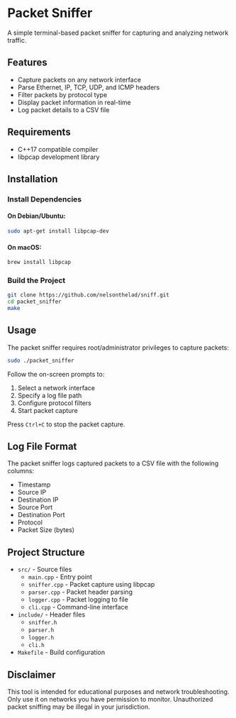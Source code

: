 # Packet Sniffer

A simple terminal-based packet sniffer for capturing and analyzing network traffic.

## Features

- Capture packets on any network interface
- Parse Ethernet, IP, TCP, UDP, and ICMP headers
- Filter packets by protocol type
- Display packet information in real-time
- Log packet details to a CSV file

## Requirements

- C++17 compatible compiler
- libpcap development library

## Installation

### Install Dependencies

#### On Debian/Ubuntu:
```bash
sudo apt-get install libpcap-dev
```

#### On macOS:
```bash
brew install libpcap
```

### Build the Project

```bash
git clone https://github.com/nelsonthelad/sniff.git
cd packet_sniffer
make
```

## Usage

The packet sniffer requires root/administrator privileges to capture packets:

```bash
sudo ./packet_sniffer
```

Follow the on-screen prompts to:
1. Select a network interface
2. Specify a log file path
3. Configure protocol filters
4. Start packet capture

Press `Ctrl+C` to stop the packet capture.

## Log File Format

The packet sniffer logs captured packets to a CSV file with the following columns:
- Timestamp
- Source IP
- Destination IP
- Source Port
- Destination Port
- Protocol
- Packet Size (bytes)

## Project Structure

- `src/` - Source files
  - `main.cpp` - Entry point
  - `sniffer.cpp` - Packet capture using libpcap
  - `parser.cpp` - Packet header parsing
  - `logger.cpp` - Packet logging to file
  - `cli.cpp` - Command-line interface
- `include/` - Header files
  - `sniffer.h`
  - `parser.h`
  - `logger.h`
  - `cli.h`
- `Makefile` - Build configuration

## Disclaimer

This tool is intended for educational purposes and network troubleshooting. Only use it on networks you have permission to monitor. Unauthorized packet sniffing may be illegal in your jurisdiction.
